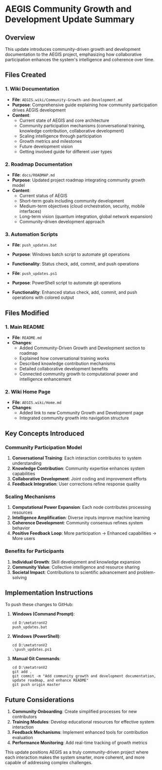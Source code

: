 # AEGIS Community Growth and Development Update Summary

## Overview
This update introduces community-driven growth and development documentation to the AEGIS project, emphasizing how collaborative participation enhances the system's intelligence and coherence over time.

## Files Created

### 1. Wiki Documentation
- **File**: `AEGIS.wiki/Community-Growth-and-Development.md`
- **Purpose**: Comprehensive guide explaining how community participation drives AEGIS development
- **Content**:
  - Current state of AEGIS and core architecture
  - Community participation mechanisms (conversational training, knowledge contribution, collaborative development)
  - Scaling intelligence through participation
  - Growth metrics and milestones
  - Future development vision
  - Getting involved guide for different user types

### 2. Roadmap Documentation
- **File**: `docs/ROADMAP.md`
- **Purpose**: Updated project roadmap integrating community growth model
- **Content**:
  - Current status of AEGIS
  - Short-term goals including community development
  - Medium-term objectives (cloud orchestration, security, mobile interfaces)
  - Long-term vision (quantum integration, global network expansion)
  - Community-driven development approach

### 3. Automation Scripts
- **File**: `push_updates.bat`
- **Purpose**: Windows batch script to automate git operations
- **Functionality**: Status check, add, commit, and push operations

- **File**: `push_updates.ps1`
- **Purpose**: PowerShell script to automate git operations
- **Functionality**: Enhanced status check, add, commit, and push operations with colored output

## Files Modified

### 1. Main README
- **File**: `README.md`
- **Changes**:
  - Added Community-Driven Growth and Development section to roadmap
  - Explained how conversational training works
  - Described knowledge contribution mechanisms
  - Detailed collaborative development benefits
  - Connected community growth to computational power and intelligence enhancement

### 2. Wiki Home Page
- **File**: `AEGIS.wiki/Home.md`
- **Changes**:
  - Added link to new Community Growth and Development page
  - Integrated community growth into navigation structure

## Key Concepts Introduced

### Community Participation Model
1. **Conversational Training**: Each interaction contributes to system understanding
2. **Knowledge Contribution**: Community expertise enhances system capabilities
3. **Collaborative Development**: Joint coding and improvement efforts
4. **Feedback Integration**: User corrections refine response quality

### Scaling Mechanisms
1. **Computational Power Expansion**: Each node contributes processing resources
2. **Intelligence Amplification**: Diverse inputs improve machine learning
3. **Coherence Development**: Community consensus refines system behavior
4. **Positive Feedback Loop**: More participation → Enhanced capabilities → More users

### Benefits for Participants
1. **Individual Growth**: Skill development and knowledge expansion
2. **Community Value**: Collective intelligence and resource sharing
3. **Societal Impact**: Contributions to scientific advancement and problem-solving

## Implementation Instructions

To push these changes to GitHub:

1. **Windows (Command Prompt)**:
   ```
   cd D:\metatronV2
   push_updates.bat
   ```

2. **Windows (PowerShell)**:
   ```
   cd D:\metatronV2
   .\push_updates.ps1
   ```

3. **Manual Git Commands**:
   ```
   cd D:\metatronV2
   git add .
   git commit -m "Add community growth and development documentation, update roadmap, and enhance README"
   git push origin master
   ```

## Future Considerations

1. **Community Onboarding**: Create simplified processes for new contributors
2. **Training Modules**: Develop educational resources for effective system interaction
3. **Feedback Mechanisms**: Implement enhanced tools for contribution evaluation
4. **Performance Monitoring**: Add real-time tracking of growth metrics

This update positions AEGIS as a truly community-driven project where each interaction makes the system smarter, more coherent, and more capable of addressing complex challenges.